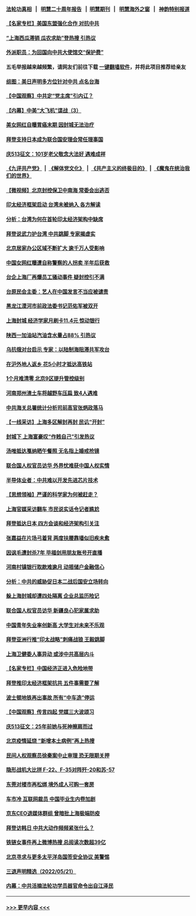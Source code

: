 #### [法轮功真相](https://github.com/gfw-breaker/truth/blob/master/README.md?t=0) &nbsp;&nbsp;|&nbsp;&nbsp; [明慧二十周年报告](https://github.com/gfw-breaker/mh-reports/blob/master/README.md?t=0) &nbsp;&nbsp;|&nbsp;&nbsp;[明慧期刊](https://github.com/gfw-breaker/mh-qikan) &nbsp;&nbsp;|&nbsp;&nbsp; [明慧海外之窗](https://github.com/gfw-breaker/mh-news/blob/master/README.md?t=0) &nbsp;&nbsp;|&nbsp;&nbsp; [神韵特别报道](https://github.com/gfw-breaker/mh-news/blob/master/shenyun.md?t=0)
#### [【名家专栏】美国东盟强化合作 对抗中共](../pages/nsc413/n13743580.md?t=05240551) 
#### [“上海西瓜滞销 瓜农求助”登热搜 引热议](../pages/nsc413/n13743639.md?t=05240551) 
#### [外派职员：为回国向中共大使馆交“保护费”](../pages/nsc413/n13743724.md?t=05240551) 
#### 五毛举报越来越频繁，请网友们前往下载 [一键翻墙软件](https://github.com/gfw-breaker/ssr-accounts)，并将此项目推荐给亲友
#### [组图：美日声明多方位针对中共 点名台海](../pages/nsc413/n13743686.md?t=05240551) 
#### [【中国观察】中共定“党主席”引内讧？](../pages/nsc413/n13743624.md?t=05240551) 
#### [【内幕】中美“大飞机”谍战（3）](../pages/nsc413/n13743245.md?t=05240551) 
#### [美女网红自曝胃癌末期 因封城无法治疗](../pages/nsc413/n13743687.md?t=05240551) 
#### [拜登支持日本成为联合国安理会常任理事国](../pages/nsc413/n13743703.md?t=05240551) 
#### [庆513征文：101岁老父敬念大法好 遇难成祥](../pages/nsc413/n13743548.md?t=05240551) 
#### [《九评共产党》](https://github.com/begood0513/9ping.md/blob/master/README.md) &nbsp;|&nbsp; [《解体党文化》](../../../../jtdwh.md/blob/master/README.md)  &nbsp;|&nbsp; [《共产主义的终极目的》](../../../../gczydzjmd.md/blob/master/README.md) &nbsp;|&nbsp; [《魔鬼在统治我们的世界》](../../../../mgztzwmdsj.md/blob/master/README.md) 
#### [【微视频】北京封控保卫中南海 常委会出逃否](../pages/nsc413/n13743655.md?t=05240551) 
#### [印太经济框架启动 台湾未被纳入 各方解读](../pages/nsc413/n13743641.md?t=05240551) 
#### [分析：台湾为何在首轮印太经济架构中缺席](../pages/nsc413/n13743557.md?t=05240551) 
#### [拜登说武力护台湾 中共跳脚 专家揭虚实](../pages/nsc413/n13743620.md?t=05240551) 
#### [北京居家办公区域不断扩大 逾千万人受影响](../pages/nsc413/n13743437.md?t=05240551) 
#### [中国女网红曝遭自称警察的人拐卖 半年后获救](../pages/nsc413/n13743517.md?t=05240551) 
#### [台企上海厂再爆员工骚动事件 疑封控引不满](../pages/nsc413/n13743522.md?t=05240551) 
#### [台原民会主委：艺人在中国发言不当应被谴责](../pages/nsc413/n13743377.md?t=05240551) 
#### [黑龙江漠河市前政法委书记范佑军被双开](../pages/nsc413/n13743493.md?t=05240551) 
#### [上海封城 经济学家月刷卡11.4元 惊动银行](../pages/nsc413/n13743344.md?t=05240551) 
#### [陕西一加油站汽油含水量占88% 引热议](../pages/nsc413/n13743335.md?t=05240551) 
#### [乌抗俄对台启示 专家：以陆制海阻滞共军攻台](../pages/nsc413/n13743150.md?t=05240551) 
#### [在沪外地人返乡 花5小时才抵达高铁站](../pages/nsc413/n13743296.md?t=05240551) 
#### [1个月难清零 北京9区提升管控级别](../pages/nsc413/n13743161.md?t=05240551) 
#### [河南郑州渣土车将越野车压扁 致4人遇难](../pages/nsc413/n13743166.md?t=05240551) 
#### [中共海关总署统计分析司前高官张炳政落马](../pages/nsc413/n13743152.md?t=05240551) 
#### [【一线采访】上海多区解封再封 民讥“开封”](../pages/nsc413/n13743050.md?t=05240551) 
#### [封城下 上海富豪叹“作贱自己”引发热议](../pages/nsc413/n13743120.md?t=05240551) 
#### [汤唯抵达戛纳晒午餐照 无名指上婚戒抢镜](../pages/nsc413/n13743058.md?t=05240551) 
#### [联合国人权官员访华 外界忧难获中国人权实情](../pages/nsc413/n13743139.md?t=05240551) 
#### [半导体业者：中共难以开发先进芯片技术](../pages/nsc413/n13743079.md?t=05240551) 
#### [【思想领袖】严谨的科学家为何被赶走？](../pages/nsc413/n13738767.md?t=05240551) 
#### [上海官媒采访翻车 市民说实话令记者尴尬](../pages/nsc413/n13743010.md?t=05240551) 
#### [拜登抵达日本 四方会谈和经济架构引关注](../pages/nsc413/n13742788.md?t=05240551) 
#### [张嘉益在片场弓着背 两度扶腰靠墙似旧疾未愈](../pages/nsc413/n13743026.md?t=05240551) 
#### [因讽毛遭封杀7年 毕福剑用朋友账号开直播](../pages/nsc413/n13743003.md?t=05240551) 
#### [河南村镇银行取款难逾月 动摇储户金融信心](../pages/nsc413/n13743006.md?t=05240551) 
#### [分析：中共的威胁促日本二战后国安立场转向](../pages/nsc413/n13743005.md?t=05240551) 
#### [躲上海封城却遭四处隔离 企业总监历险记](../pages/nsc413/n13742979.md?t=05240551) 
#### [联合国人权官员访华 新疆良心犯家属求助](../pages/nsc413/n13742950.md?t=05240551) 
#### [中国青年失业率创新高 大学生对未来不乐观](../pages/nsc413/n13742969.md?t=05240551) 
#### [拜登亚洲行推“印太战略”刺痛战狼 王毅跳脚](../pages/nsc413/n13742968.md?t=05240551) 
#### [上海卫健委人事异动 或涉中共高层内斗](../pages/nsc413/n13742964.md?t=05240551) 
#### [【名家专栏】中国经济正进入危险地带](../pages/nsc413/n13742856.md?t=05240551) 
#### [拜登推印太经济框架抗共 五件事需要了解](../pages/nsc413/n13742522.md?t=05240551) 
#### [波士顿地铁再出事故 所有“中车造”停运](../pages/nsc413/n13742953.md?t=05240551) 
#### [【中国观察】传言四起 党媒三大波颂习](../pages/nsc413/n13742942.md?t=05240551) 
#### [庆513征文：25年前她与死神擦肩而过](../pages/nsc413/n13741427.md?t=05240551) 
#### [北京疫情延烧 “新增本土病例”再上热搜](../pages/nsc413/n13742817.md?t=05240551) 
#### [民间人权观察员徐秦案中止审理 恐无限期关押](../pages/nsc413/n13742698.md?t=05240551) 
#### [隐形战机大比拼 F-22、F-35对阵歼-20和苏-57](../pages/nsc413/n13730745.md?t=05240551) 
#### [东莞对楼市再松绑 境外成人可购一套房](../pages/nsc413/n13742732.md?t=05240551) 
#### [车市冷 互联网裁员 中国毕业生内卷加剧](../pages/nsc413/n13742607.md?t=05240551) 
#### [京东CEO退媒体群组 曾暗批上海极端防疫](../pages/nsc413/n13742574.md?t=05240551) 
#### [拜登访韩日 中共大动作频频紧张什么？](../pages/nsc413/n13741055.md?t=05240551) 
#### [铁链女事件再上微博热搜 总阅读次数超39亿](../pages/nsc413/n13742497.md?t=05240551) 
#### [北京寻求与更多太平洋岛国签安全协议 美警惕](../pages/nsc413/n13742363.md?t=05240551) 
#### [三退声明精选（2022/05/21）](../pages/nsc413/n13742529.md?t=05240551) 
#### [内幕：中共活摘法轮功学员器官命令出自江泽民](../pages/nsc413/n13732909.md?t=05240551) 

----
#### [ >>> 更早内容 <<< ](../indexes/nsc413-earlier.md)
